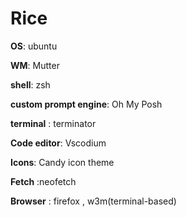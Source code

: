 # Rice

<b>OS</b>: ubuntu

<b>WM</b>: Mutter 

<b>shell</b>: zsh 

<b>custom prompt engine</b>: Oh My Posh 

<b>terminal</b> : terminator

<b>Code editor</b>: Vscodium

<b>Icons</b>: Candy icon theme

<b>Fetch</b> :neofetch 

<b>Browser</b> : firefox ,  w3m(terminal-based)

